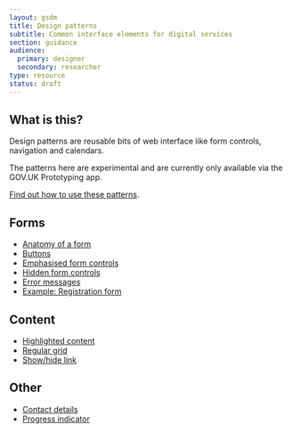 ```yaml
---
layout: gsdm
title: Design patterns
subtitle: Common interface elements for digital services
section: guidance
audience: 
  primary: designer
  secondary: researcher
type: resource
status: draft
---
```


<div class="pattern-library">
  <h2>What is this?</h2>
  <p>Design patterns are reusable bits of web interface like form controls, navigation and calendars.</p>
  <p>The patterns here are experimental and are currently only available via the GOV.UK Prototyping app.</p>

  <p><a href="how-to-use.html">Find out how to use these patterns</a>.</p>

</div>

## Forms

* [Anatomy of a form](form-anatomy.html)
* [Buttons](buttons.html)
* [Emphasised form controls](emphasised-form-controls.html)
* [Hidden form controls](hidden-form-controls.html)
* [Error messages](errormessages.html)
* [Example: Registration form](registration-form.html)

## Content

* [Highlighted content](highlighted-content.html)
* [Regular grid](regular-grid.html)
* [Show/hide link](show-hide.html)

## Other

* [Contact details](contact-details.html)
* [Progress indicator](progress-indicator.html)



